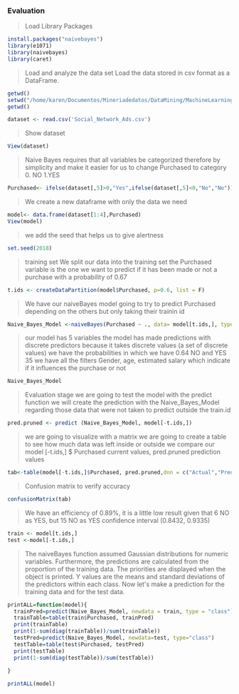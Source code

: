 ### Evaluation
> Load Library Packages
 ```R
install.packages("naivebayes")
library(e1071)
library(naivebayes)
library(caret)
```
> Load and analyze the data set Load the data stored in csv format as a DataFrame.
 ```R
getwd()
setwd("/home/karen/Documentos/Mineriadedatos/DataMining/MachineLearning/LogisticRegression")
getwd()

dataset <- read.csv('Social_Network_Ads.csv')
```

> Show dataset
 ```R
View(dataset)
```
> Naive Bayes requires that all variables be categorized therefore by
> simplicity and make it easier for us to change Purchased to category 0. NO 1.YES
```R
Purchased<- ifelse(dataset[,5]>0,"Yes",ifelse(dataset[,5]<0,"No","No"))
```
> We create a new dataframe with only the data we need
```R
model<- data.frame(dataset[1:4],Purchased)
View(model)
```
> we add the seed that helps us to give alertness
```R
set.seed(2018)
```
> training set
> We split our data into the training set
> the Purchased variable is the one we want to predict if it has been
> made or not a purchase with a probability of 0.67
```R
t.ids <- createDataPartition(model$Purchased, p=0.6, list = F)
```
> We have our naiveBayes model going to try to predict Purchased
> depending on the others but only taking their trainin id
```R
Naive_Bayes_Model <-naiveBayes(Purchased ~ ., data= model[t.ids,], type="class")
```

> our model has 5 variables
> the model has made predictions with discrete predictors because it takes discrete values ​​(a set of discrete values)
> we have the probabilities in which we have 0.64 NO and YES 35
> we have all the filters Gender, age, estimated salary which indicate if it influences the purchase or not
```R
Naive_Bayes_Model
```

> Evaluation stage
> we are going to test the model with the predict function we will create the prediction with the Naive_Bayes_Model
> regarding those data that were not taken to predict outside the train.id
```R
pred.pruned <- predict (Naive_Bayes_Model, model[-t.ids,])
```
> we are going to visualize with a matrix
> we are going to create a table to see how much data was left inside or outside
> we compare our model [-t.ids,] $ Purchased current values, pred.pruned prediction values
```R
tab<-table(model[-t.ids,]$Purchased, pred.pruned,dnn = c("Actual","Predicion"))
```
> Confusion matrix to verify accuracy
```R
confusionMatrix(tab)
```
> We have an efficiency of 0.89%, it is a little low result given that 6 NO as YES, but 15 NO as YES
> confidence interval (0.8432, 0.9335)
```R
train <- model[t.ids,]
test <-model[-t.ids,]
```

> The naiveBayes function assumed Gaussian distributions for numeric variables.
> Furthermore, the predictions are calculated from the proportion of the training data.
> The priorities are displayed when the object is printed.
> Y values ​​are the means and standard deviations of the predictors within each class.
> Now let's make a prediction for the training data and for the test data.

```R
printALL=function(model){
  trainPred=predict(Naive_Bayes_Model, newdata = train, type = "class")
  trainTable=table(train$Purchased, trainPred)
  print(trainTable)
  print(1-sum(diag(trainTable))/sum(trainTable))
  testPred=predict(Naive_Bayes_Model, newdata=test, type="class")
  testTable=table(test$Purchased, testPred)
  print(testTable)
  print(1-sum(diag(testTable))/sum(testTable))
  
}

printALL(model)
```
